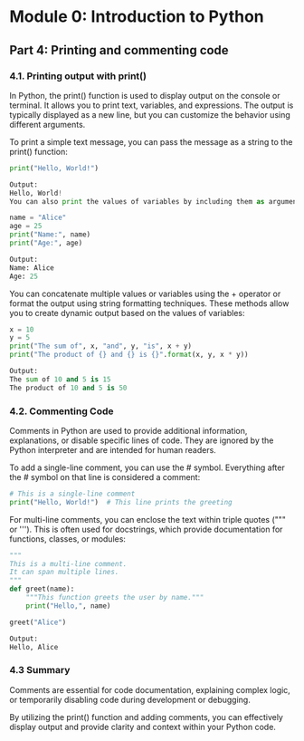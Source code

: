 # Module 0: Introduction to Python

## Part 4: Printing and commenting code

### 4.1. Printing output with print()

In Python, the print() function is used to display output on the console or terminal. It allows you to print text, variables,
and expressions. The output is typically displayed as a new line, but you can customize the behavior using different arguments.

To print a simple text message, you can pass the message as a string to the print() function:
```python
print("Hello, World!")

Output:
Hello, World!
You can also print the values of variables by including them as arguments in the print() function:
```

```python
name = "Alice"
age = 25
print("Name:", name)
print("Age:", age)

Output:
Name: Alice
Age: 25
```

You can concatenate multiple values or variables using the + operator or format the output using string formatting techniques. 
These methods allow you to create dynamic output based on the values of variables:

```python
x = 10
y = 5
print("The sum of", x, "and", y, "is", x + y)
print("The product of {} and {} is {}".format(x, y, x * y))

Output:
The sum of 10 and 5 is 15
The product of 10 and 5 is 50
```

### 4.2. Commenting Code

Comments in Python are used to provide additional information, explanations, or disable specific lines of code. 
They are ignored by the Python interpreter and are intended for human readers.

To add a single-line comment, you can use the # symbol. Everything after the # symbol on that line is considered a comment:

```python
# This is a single-line comment
print("Hello, World!")  # This line prints the greeting
```

For multi-line comments, you can enclose the text within triple quotes (""" or '''). This is often used for docstrings, 
which provide documentation for functions, classes, or modules:

```python
"""
This is a multi-line comment.
It can span multiple lines.
"""
def greet(name):
    """This function greets the user by name."""
    print("Hello,", name)

greet("Alice")

Output:
Hello, Alice
```

### 4.3 Summary

Comments are essential for code documentation, explaining complex logic, or temporarily disabling code during development or debugging.

By utilizing the print() function and adding comments, you can effectively display output and provide clarity and context within your Python code.